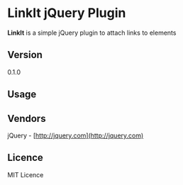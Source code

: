 # LinkIt jQuery Plugin #

**LinkIt** is a simple jQuery plugin to attach links to elements

## Version ##
0.1.0

## Usage ##

## Vendors ##
jQuery - [http://jquery.com](http://jquery.com)

## Licence ##
MIT Licence
